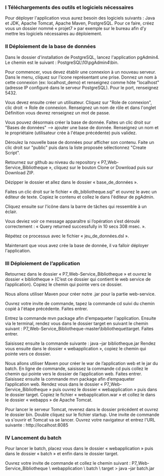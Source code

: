### I Téléchargements des outils et logiciels nécessaires

Pour déployer l'application vous aurez besoin des logiciels suivants : Java et JDK, Apache Tomcat, Apache Maven, PostgreSQL. Pour ce faire, créez vous un dossier nommé « projet7 » par exemple sur le bureau afin d’y mettre les logiciels nécessaires au déploiement.

### II Déploiement de la base de données

Dans le dossier d'installation de PostgreSQL, lancez l'application pgAdmin4. Le chemin est le suivant : PostgreSQL\10\pgAdmin4\bin.

Pour commencer, vous devez établir une connexion à un nouveau serveur. Dans le menu, cliquez sur l'icone représentant une prise. Donnez un nom à cette connexion (ex: localhost_demo) et renseignez comme hôte "localhost"(adresse IP configuré dans le serveur PostgreSQL). Pour le port, renseignez 5432.

Vous devez ensuite créer un utilisateur. Cliquez sur "Role de connexion", clic droit -> Role de connexion. Renseignez un nom de rôle et dans l'onglet Définition vous devrez renseignez un mot de passe.

Vous pouvez désormais créer la base de donnée. Faites un clic droit sur "Bases de données" --> ajouter une base de donnée. Renseignez un nom et le propriétaire (utilisateur crée à l'étape précédente) puis validez.

Déroulez la nouvelle base de données pour afficher son contenu. Faite un clic droit sur "public" puis dans la liste proposée sélectionnez "Create Script".

Retournez sur github au niveau du repository « P7_Web-Service_Bibliotheque », cliquez sur le bouton Clone or Download puis sur Download ZIP.

Dézipper le dossier et allez dans le dossier « base_de_données ».

Faites un clic droit sur le fichier « db_bibliotheque.sql" et ouvrez le avec un éditeur de texte. Copiez le contenu et collez le dans l'éditeur de pgAdmin.

Cliquez ensuite sur l'icône dans la barre de tâches qui ressemble à un éclair.

Vous deviez voir ce message apparaître si l’opération s’est déroulé correctement : « Query returned successfully in 10 secs 308 msec. ».

Répétez ce processus avec le fichier « jeu_de_données.dsl ».

Maintenant que vous avez crée la base de donnée, il va falloir déployer l'application.

### III Déploiement de l’application

Retournez dans le dossier « P7_Web-Service_Bibliotheque » et ouvrez le dossier « bibliotheque » (C’est ce dossier qui contient le web service de l’application). Copiez le chemin qui pointe vers ce dossier.

Nous allons utiliser Maven pour créer notre .jar pour la partie web-service.

Ouvrez votre invite de commande, tapez la commande cd suivi du chemin copié à l'étape précédente. Faites entrer.

Entrez la commande mvn package afin d'empaqueter l'application. Ensuite via le terminal, rendez vous dans le dossier target en suivant le chemin suivant : P7_Web-Service_Bibliotheque-master\bibliotheque\target. Faites entrer.

Saisissez ensuite la commande suivante : java –jar bibliotheque.jar Rendez vous ensuite dans le dossier « webapplication », copiez le chemin qui pointe vers ce dossier.

Nous allons utiliser Maven pour créer le war de l’application web et le jar du batch. En ligne de commande, saisissez la commande cd puis collez le chemin qui pointe vers le dossier de l’application web. Faites entrer. Saisissez ensuite la commande mvn package afin d’empaqueter l’application web. Rendez vous dans le dossier « P7_Web-Service_Bibliotheque » puis ouvrez le dossier « webapplication » puis dans le dossier target. Copiez le fichier « webapplication.war » et collez le dans le dossier « webapps » de Apache Tomcat.

Pour lancer le serveur Tomcat, revenez dans le dossier précédent et ouvrez le dossier bin. Double cliquez sur le fichier startup. Une invite de commande va s'ouvrir et Tomcat va se lancer. Ouvrez votre navigateur et entrez l'URL suivante : http://localhost:8085

### IV Lancement du batch

Pour lancer le batch, placez vous dans le dossier « webapplication » puis dans le dossier « batch » et enfin dans le dossier target.

Ouvrez votre invite de commande et collez le chemin suivant : P7_Web-Service_Bibliotheque \ webapplication \ batch \ target > java –jar batch.jar



